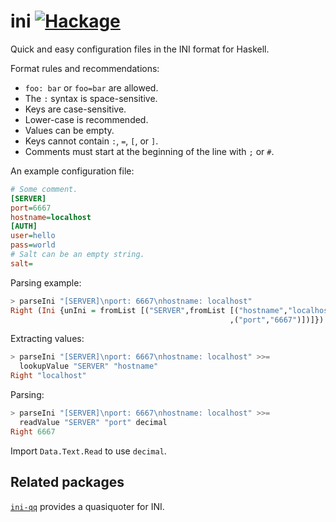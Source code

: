 ini [![Hackage](https://img.shields.io/hackage/v/ini.svg?style=flat)](https://hackage.haskell.org/package/ini)
=====

Quick and easy configuration files in the INI format for Haskell.

Format rules and recommendations:

* `foo: bar` or `foo=bar` are allowed.
* The `:` syntax is space-sensitive.
* Keys are case-sensitive.
* Lower-case is recommended.
* Values can be empty.
* Keys cannot contain `:`, `=`, `[`, or `]`.
* Comments must start at the beginning of the line with `;` or `#`.

An example configuration file:

``` ini
# Some comment.
[SERVER]
port=6667
hostname=localhost
[AUTH]
user=hello
pass=world
# Salt can be an empty string.
salt=
```

Parsing example:

``` haskell
> parseIni "[SERVER]\nport: 6667\nhostname: localhost"
Right (Ini {unIni = fromList [("SERVER",fromList [("hostname","localhost")
                                                 ,("port","6667")])]})
```

Extracting values:

``` haskell
> parseIni "[SERVER]\nport: 6667\nhostname: localhost" >>=
  lookupValue "SERVER" "hostname"
Right "localhost"
```

Parsing:

``` haskell
> parseIni "[SERVER]\nport: 6667\nhostname: localhost" >>=
  readValue "SERVER" "port" decimal
Right 6667
```

Import `Data.Text.Read` to use `decimal`.

## Related packages

[`ini-qq`](https://hackage.haskell.org/package/ini-qq) provides a quasiquoter for INI.
